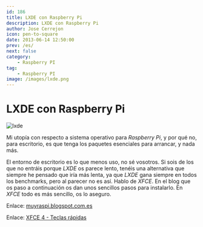 ```yaml
---
id: 186
title: LXDE con Raspberry Pi
description: LXDE con Raspberry Pi
author: Jose Cerrejon
icon: pen-to-square
date: 2013-06-14 12:50:00
prev: /es/
next: false
category:
    - Raspberry PI
tag:
    - Raspberry PI
image: /images/lxde.png
---
```


# LXDE con Raspberry Pi

![lxde](/images/lxde.png)

Mi utopía con respecto a sistema operativo para _Raspberry Pi_, y por qué no, para escritorio, es que tenga los paquetes esenciales para arrancar, y nada más.

El entorno de escritorio es lo que menos uso, no sé vosotros. Si sois de los que no entráis porque _LXDE_ os parece lento, tenéis una alternativa que siempre he pensado que iría más lenta, ya que _LXDE_ gana siempre en todos los benchmarks, pero al parecer no es así. Hablo de _XFCE_. En el blog que os paso a continuación os dan unos sencillos pasos para instalarlo. En _XFCE_ todo es más sencillo, os lo aseguro.

Enlace: [muyraspi.blogspot.com.es](https://muyraspi.blogspot.com.es/2013/06/xfce.html)

Enlace: [XFCE 4 - Teclas rápidas](https://www.keyxl.com/aaac887/409/Xfce-Window-Manager-keyboard-shortcuts.htm)

